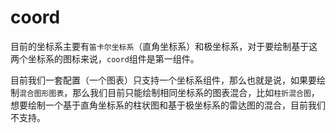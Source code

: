 coord
=================

目前的坐标系主要有`笛卡尔坐标系`（直角坐标系）和极坐标系，对于要绘制基于这两个坐标系的图标来说，`coord`组件是第一组件。

目前我们一套配置（一个图表）只支持一个坐标系组件，那么也就是说，如果要绘制`混合图形图表`，那么我们目前只能绘制相同坐标系的图表混合，比如`柱折混合图`，想要绘制一个基于直角坐标系的柱状图和基于极坐标系的雷达图的混合，目前我们不支持。


